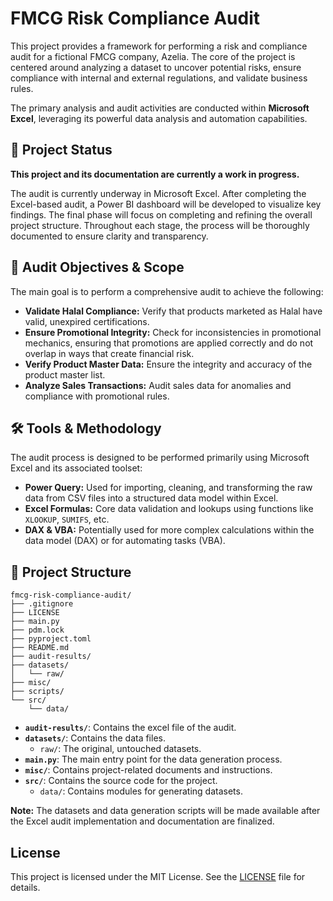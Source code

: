 # FMCG Risk Compliance Audit

This project provides a framework for performing a risk and compliance audit for a fictional FMCG company, Azelia. The core of the project is centered around analyzing a dataset to uncover potential risks, ensure compliance with internal and external regulations, and validate business rules.

The primary analysis and audit activities are conducted within **Microsoft Excel**, leveraging its powerful data analysis and automation capabilities.

## 🚧 Project Status

**This project and its documentation are currently a work in progress.**

The audit is currently underway in Microsoft Excel. After completing the Excel-based audit, a Power BI dashboard will be developed to visualize key findings. The final phase will focus on completing and refining the overall project structure. Throughout each stage, the process will be thoroughly documented to ensure clarity and transparency.

## 🎯 Audit Objectives & Scope

The main goal is to perform a comprehensive audit to achieve the following:

*   **Validate Halal Compliance:** Verify that products marketed as Halal have valid, unexpired certifications.
*   **Ensure Promotional Integrity:** Check for inconsistencies in promotional mechanics, ensuring that promotions are applied correctly and do not overlap in ways that create financial risk.
*   **Verify Product Master Data:** Ensure the integrity and accuracy of the product master list.
*   **Analyze Sales Transactions:** Audit sales data for anomalies and compliance with promotional rules.

## 🛠️ Tools & Methodology

The audit process is designed to be performed primarily using Microsoft Excel and its associated toolset:

*   **Power Query:** Used for importing, cleaning, and transforming the raw data from CSV files into a structured data model within Excel.
*   **Excel Formulas:** Core data validation and lookups using functions like `XLOOKUP`, `SUMIFS`, etc.
*   **DAX & VBA:** Potentially used for more complex calculations within the data model (DAX) or for automating tasks (VBA).

## 📂 Project Structure

```
fmcg-risk-compliance-audit/
├── .gitignore
├── LICENSE
├── main.py
├── pdm.lock
├── pyproject.toml
├── README.md
├── audit-results/
├── datasets/
│   └── raw/
├── misc/
├── scripts/
└── src/
    └── data/
```

*   **`audit-results/`**: Contains the excel file of the audit.
*   **`datasets/`**: Contains the data files.
    *   `raw/`: The original, untouched datasets.
*   **`main.py`**: The main entry point for the data generation process.
*   **`misc/`**: Contains project-related documents and instructions.
*   **`src/`**: Contains the source code for the project.
    *   `data/`: Contains modules for generating datasets.

**Note:** The datasets and data generation scripts will be made available after the Excel audit implementation and documentation are finalized.

## License

This project is licensed under the MIT License. See the [LICENSE](LICENSE) file for details.